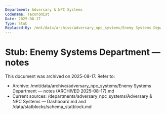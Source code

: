 ```yaml
---
Department: Adversary & NPC Systems
Codename: Taxonomist
Date: 2025-08-17
Type: Stub
Replaced-By: /mnt/data/archive/adversary_npc_systems/Enemy Systems Department — notes (ARCHIVED 2025-08-17).md
---
```


# Stub: Enemy Systems Department — notes
This document was archived on 2025-08-17. Refer to:
- Archive: /mnt/data/archive/adversary_npc_systems/Enemy Systems Department — notes (ARCHIVED 2025-08-17).md
- Current sources: /departments/adversary_npc_systems/Adversary & NPC Systems — Dashboard.md and /data/statblocks/schema_statblock.md
